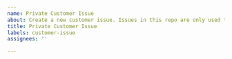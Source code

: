 ```yaml
---
name: Private Customer Issue 
about: Create a new customer issue. Issues in this repo are only used to track items that must not be in the public repo. 
title: Private Customer Issue
labels: customer-issue
assignees: ''

---
```



